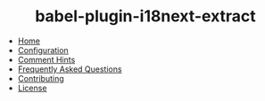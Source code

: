 <div style="text-align: center;">

# babel-plugin-i18next-extract

</div>

* [Home](/)
* [Configuration](configuration)
* [Comment Hints](comment-hints)
* [Frequently Asked Questions](faq)
* [Contributing](contributing)
* [License](license)
